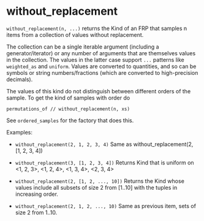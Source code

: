 # without_replacement

`without_replacement(n, ...)` returns the Kind
of an FRP that samples n items from a collection of values 
without replacement.

The collection can be a single iterable argument (including a generator/iterator) 
or any number of arguments that are themselves values in the collection.
The values in the latter case support `...` patterns like `weighted_as` and
`uniform`. Values are converted to quantities, and so can be
symbols or string numbers/fractions (which are converted to
high-precision decimals).

The values of this kind do not distinguish between different orders
of the sample. To get the kind of samples with order do

    permutations_of // without_replacement(n, xs)

See `ordered_samples` for the factory that does this.

Examples:
  + `without_replacement(2, 1, 2, 3, 4)`
    Same as without_replacement(2, [1, 2, 3, 4])

  + `without_replacement(3, [1, 2, 3, 4])`
    Returns Kind that is uniform on <1, 2, 3>, <1, 2, 4>, <1, 3, 4>, <2, 3, 4>

  + `without_replacement(2, [1, 2, ..., 10])`
    Returns the Kind whose values include all subsets of size 2 from [1..10]
    with the tuples in increasing order.

  + `without_replacement(2, 1, 2, ..., 10)`
    Same as previous item, sets of size 2 from 1..10.
